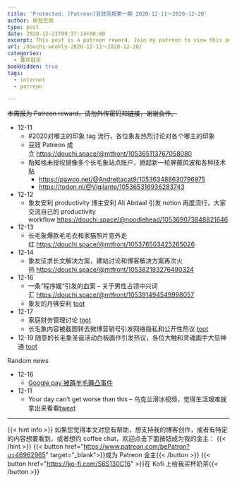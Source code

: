 ```yaml
---
title: 'Protected: [Patreon]豆豉周报第一期 2020-12-11～2020-12-20'
author: 椒盐豆豉
type: post
date: 2020-12-21T09:37:14+00:00
excerpt: This post is a patreon reward. Join my patreon to view this post.
url: /douchi-weekly-2020-12-11～2020-12-20/
categories:
  - 喜欢就买
bookHidden: true
tags:
  - internet
  - patreon

---
```

~~本周报为 Patreon reward，请勿外传密码和链接，谢谢合作。~~

- 12-11
    - #2020对嘟主的印象 tag 流行，各位象友热烈讨论对各个嘟主的印象
    - 豆豉 Patreon 成立 https://douchi.space/@mtfront/105365113767058080
    - 殆知格未授权镜像多个长毛象站点账户，掀起新一轮屏蔽风波和各种技术贴
        - https://pawoo.net/@Andrettacat9/105363488630796975
        - https://todon.nl/@Vigilante/105365316936283743
- 12-12
    - 象友安利 productivity 博主安利 Ali Abdaal 引发 notion 再度流行，大家交流自己的 productivity workflow https://douchi.space/@noodlehead/105369073848821646
- 12-13
    - 长毛象爆款毛毛衣和家猫照片意外走红 https://douchi.space/@mtfront/105376503425265026
- 12-14
    - 象友征求长文解决方案，建站讨论和博客解决方案再次火热 https://douchi.space/@mtfront/105382193276490324
- 12-16
    - 一条“程序媛“引发的血案 – 关于男性占领中兴词汇 https://douchi.space/@mtfront/105391494549998057
    - 象友的丹佛安利 [toot](https://douchi.space/@PigeonAdultman/105392730784713121)
- 12-17
    - 家庭财务管理讨论 [toot](https://douchi.space/@PigeonAdultman/105398449922040438)
    - 长毛象内容被截图转去微博营销号引发网络隐私和公开性热议 [toot](https://alive.bar/@RyuoYaegashi/105398681945675739 https://tzcafe.com/@dimlau/105399796277428498 https://mastodon.online/@zhangwang/105400638054947165)
- 12-19 随意的长毛象圣诞活动白板画作引发热议，各位大触和灵魂画手大显神通 [toot](https://go5.dev/@madstick/105408819364154918)

Random news

- 12-16
    - [Google pay 被薅羊毛薅凸事件](https://mp.weixin.qq.com/s/LHW_QIDN02kDlqwImremzg)
- 12-11
    - Your day can’t get worse than this – 乌克兰滑冰视频，觉得生活艰难就拿出来看看[tweet](https://twitter.com/CBSNews/status/1337468435085799425?s=19)

---
{{< hint info >}}
如果您觉得本文对您有帮助，想支持我的博客创作，或者有特定的内容想要看到，或者想约 coffee chat，欢迎点击下面按钮成为我的金主：
{{< /hint >}}
{{< button href="https://www.patreon.com/bePatron?u=46962965" target="_blank">}}成为 Patreon 金主{{< /button >}}
{{< button href="https://ko-fi.com/S6S130C16" >}}在 Kofi 上给我买杯奶茶{{< /button >}}